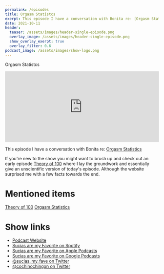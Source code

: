 ```yaml
---
permalink: /episodes
title: Orgasm Statistcs
exerpt: This episode I have a conversation with Bonita re- [Orgasm Statistics](https-//pleasurebetter.com/orgasm-statistics/)
date: 2021-10-11
header:
  teaser: /assets/images/header-single-episode.png
  overlay_image: /assets/images/header-single-episode.png
  show_overlay_exerpt: true
  overlay_filter: 0.6
podcast_image: /assets/images/show-logo.png
---
```


Orgasm Statistcs

<iframe src='https://open.spotify.com/embed/episode/1tKXmCXKlTgSPbgw5pdyAu' width='100%' height='232' frameborder='0' allowtransparency='true' allow='encrypted-media'></iframe>

This episode I have a conversation with Bonita re: [Orgasm Statistics](https://pleasurebetter.com/orgasm-statistics/)

If you're new to the show you might want to brush up and check out an early episode [Theory of 100](https://anchor.fm/sucias/episodes/Theory-of-100--Or-how-to-tell-if-a-male-might-be-any-good-in-the-sack-and-other-useless-things-epp04s) where I lay the groundwork and essentially give an unscientific version of today's episode. Although the website surprised me with a few facts towards the end.

# Mentioned items

[Theory of 100](https://anchor.fm/sucias/episodes/Theory-of-100--Or-how-to-tell-if-a-male-might-be-any-good-in-the-sack-and-other-useless-things-epp04s)
[Orgasm Statistics](https://pleasurebetter.com/orgasm-statistics/)

# Show links

* <i class=fas fa-link></i> [Podcast Website](https://cochinochingon.com)
* <i class=fab fa-spotify></i> [Sucias are my Favorite on Spotify](https://open.spotify.com/show/3XjoipCU3QzeIaQAAQpBdW)
* <i class=fas fa-podcast></i> [Sucias are my Favorite on Apple Podcasts](https://podcasts.apple.com/us/podcast/sucias-are-my-favorite/id1548173787)
* <i class=fab fa-google-play></i> [Sucias are my Favorite on Google Podcasts](https://podcasts.google.com/feed/aHR0cHM6Ly9hbmNob3IuZm0vcy80MjI0YzYzYy9wb2RjYXN0L3Jzcw==)
* <i class=fab fa-twitter></i> [@sucias_my_fave on Twitter](https://twitter.com/sucias_my_fave)
* <i class=fab fa-twitter></i> [@cochinochingon on Twitter](https://twitter.com/cochinochingon)
